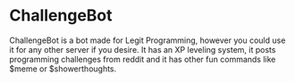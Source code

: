# ChallengeBot
ChallengeBot is a bot made for Legit Programming, however you could use it for any other server if you desire. It has an XP leveling system, it posts programming challenges from reddit and it has other fun commands like $meme or $showerthoughts.

